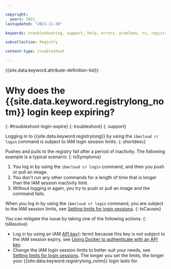 ```yaml
---

copyright:
  years: 2021
lastupdated: "2021-11-30"

keywords: troubleshooting, support, help, errors, problems, ts, registry, login expire

subcollection: Registry

content-type: troubleshoot

---
```


{{site.data.keyword.attribute-definition-list}}

# Why does the {{site.data.keyword.registrylong_notm}} login keep expiring?
{: #troubleshoot-login-expire}
{: troubleshoot}
{: support}

Logging in to {{site.data.keyword.registrylong}} by using the `ibmcloud cr login` command is subject to IAM login session limits.
{: shortdesc}

Pushes and pulls to the registry fail after a period of inactivity. The following example is a typical scenario:
{: tsSymptoms}

1. You log in by using the `ibmcloud cr login` command, and then you push or pull an image.
2. You don't run any other commands for a length of time that is longer than the IAM session inactivity limit.
3. Without logging in again, you try to push or pull an image and the command fails.

When you log in by using the `ibmcloud cr login` command, you are subject to the IAM session limits, see [Setting limits for login sessions](/docs/account?topic=account-iam-work-sessions).
{: tsCauses}

You can mitigate the issue by taking one of the following actions:
{: tsResolve}

- Log in by using an IAM [API key](x8051010){: term} because this key is not subject to the IAM session expiry, see [Using Docker to authenticate with an API key](/docs/Registry?topic=Registry-registry_access#registry_access_apikey_auth_docker).
- Change the IAM login session limits to better suit your needs, see [Setting limits for login sessions](/docs/account?topic=account-iam-work-sessions). The longer you set the limits, the longer your {{site.data.keyword.registrylong_notm}} login lasts for.


